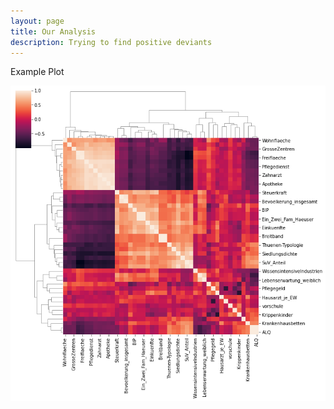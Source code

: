 ```yaml
---
layout: page
title: Our Analysis
description: Trying to find positive deviants
---
```


Example Plot


![headerimg](/img/plot1.png)

